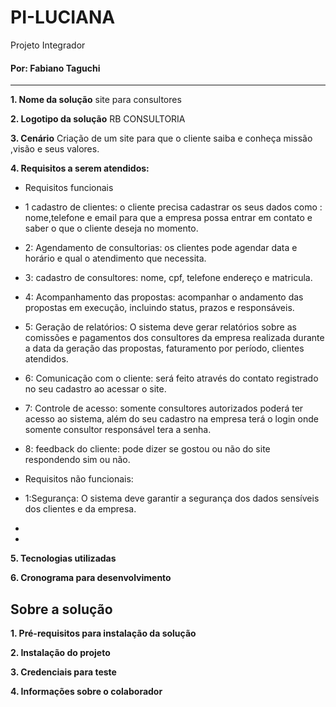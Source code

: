 # PI-LUCIANA
 Projeto Integrador
#### Por: Fabiano Taguchi
___

**1. Nome da solução**
site para consultores

**2. Logotipo da solução**
RB CONSULTORIA
   
**3. Cenário**
Criação de um site para que o cliente saiba e conheça missão ,visão e seus valores.
   
**4. Requisitos a serem atendidos:**
* Requisitos funcionais
* 1 cadastro de clientes: o cliente precisa cadastrar os seus dados como : nome,telefone e email para que a empresa possa entrar em contato e saber o que o cliente deseja no momento.
* 2: Agendamento de consultorias: os clientes pode agendar data e horário e qual o atendimento que necessita.
* 3: cadastro de consultores: nome, cpf, telefone endereço e matricula.
* 4: Acompanhamento das propostas: acompanhar o andamento das propostas em execução, incluindo status, prazos e responsáveis.
* 5: Geração de relatórios: O sistema deve gerar relatórios sobre as comissões e pagamentos dos consultores da empresa realizada durante a data da geração das propostas, faturamento por período, clientes atendidos.
* 6: Comunicação com o cliente: será feito através do contato registrado no seu cadastro ao acessar o site.
* 7: Controle de acesso: somente consultores autorizados poderá ter acesso ao sistema, além do seu cadastro na empresa terá o login onde somente consultor responsável tera a senha.
* 8: feedback do cliente: pode dizer se gostou ou não do site respondendo sim ou não.
   
* Requisitos não funcionais:
* 1:Segurança: O sistema deve garantir a segurança dos dados sensíveis dos clientes e da empresa.
* 
* 
  
**5. Tecnologias utilizadas**

**6. Cronograma para desenvolvimento**


## Sobre a solução
**1. Pré-requisitos para instalação da solução**

**2. Instalação do projeto**

**3. Credenciais para teste**

**4. Informações sobre o colaborador**
